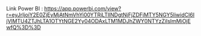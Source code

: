 Link Power BI : https://app.powerbi.com/view?r=eyJrIjoiY2E0ZjEyMjAtNmVhYi00YTRjLTllNDgtNjFjZDFjMTY5NGY5IiwidCI6IjVlMTU4ZTJhLTA1OTYtNGE2Yy04ODAxLTM1MDJhZWY0NTYzZiIsImMiOjEwfQ%3D%3D
